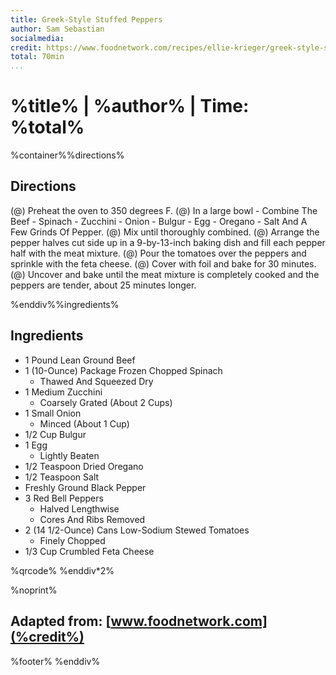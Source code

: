 ```yaml
---
title: Greek-Style Stuffed Peppers
author: Sam Sebastian
socialmedia:
credit: https://www.foodnetwork.com/recipes/ellie-krieger/greek-style-stuffed-peppers-recipe-1946946
total: 70min
...
```


# %title% | %author% | Time: %total%

%container%%directions%

## Directions

(@) Preheat the oven to 350 degrees F.
(@) In a large bowl
    -  Combine The Beef
    -  Spinach
    -  Zucchini
    -  Onion
    -  Bulgur
    -  Egg
    -  Oregano
    -  Salt And A Few Grinds Of Pepper.
(@) Mix until thoroughly combined.
(@) Arrange the pepper halves cut side up in a 9-by-13-inch baking dish and fill each pepper half with the meat mixture.
(@) Pour the tomatoes over the peppers and sprinkle with the feta cheese.
(@) Cover with foil and bake for 30 minutes.
(@) Uncover and bake until the meat mixture is completely cooked and the peppers are tender, about 25 minutes longer.

%enddiv%%ingredients%

## Ingredients
- 1 Pound Lean Ground Beef
- 1 (10-Ounce) Package Frozen Chopped Spinach
    -  Thawed And Squeezed Dry
- 1 Medium Zucchini
    -  Coarsely Grated (About 2 Cups)
- 1 Small Onion
    -  Minced (About 1 Cup)
- 1/2 Cup Bulgur
- 1 Egg
    -  Lightly Beaten
- 1/2 Teaspoon Dried Oregano
- 1/2 Teaspoon Salt
- Freshly Ground Black Pepper
- 3 Red Bell Peppers
    -  Halved Lengthwise
    -  Cores And Ribs Removed
- 2 (14 1/2-Ounce) Cans Low-Sodium Stewed Tomatoes
    -  Finely Chopped
- 1/3 Cup Crumbled Feta Cheese

%qrcode%
%enddiv*2%

%noprint%
## Adapted from: [www.foodnetwork.com](%credit%)
%footer%
%enddiv%

